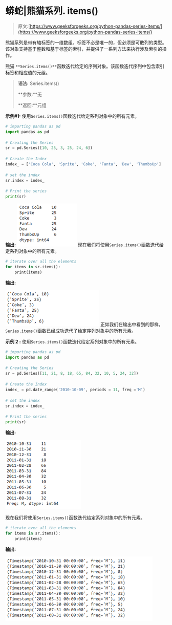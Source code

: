 # 蟒蛇|熊猫系列. items()

> 原文:[https://www.geeksforgeeks.org/python-pandas-series-items/](https://www.geeksforgeeks.org/python-pandas-series-items/)

熊猫系列是带有轴标签的一维数组。标签不必是唯一的，但必须是可散列的类型。该对象支持基于整数和基于标签的索引，并提供了一系列方法来执行涉及索引的操作。

熊猫 `**Series.items()**`函数迭代给定的序列对象。该函数迭代序列中包含索引标签和相应值的元组。

> **语法:** Series.items()
> 
> **参数:**无
> 
> **返回:**元组

**示例#1:** 使用`Series.items()`函数迭代给定系列对象中的所有元素。

```py
# importing pandas as pd
import pandas as pd

# Creating the Series
sr = pd.Series([10, 25, 3, 25, 24, 6])

# Create the Index
index_ = ['Coca Cola', 'Sprite', 'Coke', 'Fanta', 'Dew', 'ThumbsUp']

# set the index
sr.index = index_

# Print the series
print(sr)
```

**输出:**
![](img/1f53af828e1a9600b255c9201272ff8a.png)
现在我们将使用`Series.items()`函数迭代给定系列对象中的所有元素。

```py
# iterate over all the elements
for items in sr.items():
    print(items)
```

**输出:**

![](img/cfebf19e2610a8ecfdf722b5d52969b8.png)
正如我们在输出中看到的那样，`Series.items()`函数已经成功迭代了给定序列对象中的所有元素。

**示例 2 :** 使用`Series.items()`函数迭代给定系列对象中的所有元素。

```py
# importing pandas as pd
import pandas as pd

# Creating the Series
sr = pd.Series([11, 21, 8, 18, 65, 84, 32, 10, 5, 24, 32])

# Create the Index
index_ = pd.date_range('2010-10-09', periods = 11, freq ='M')

# set the index
sr.index = index_

# Print the series
print(sr)
```

**输出:**

![](img/d802fff53d44d7ac54163df1b280b24d.png)

现在我们将使用`Series.items()`函数迭代给定系列对象中的所有元素。

```py
# iterate over all the elements
for items in sr.items():
    print(items)
```

**输出:**

![](img/c6d02dda21b58de536edc9307f319e40.png)
